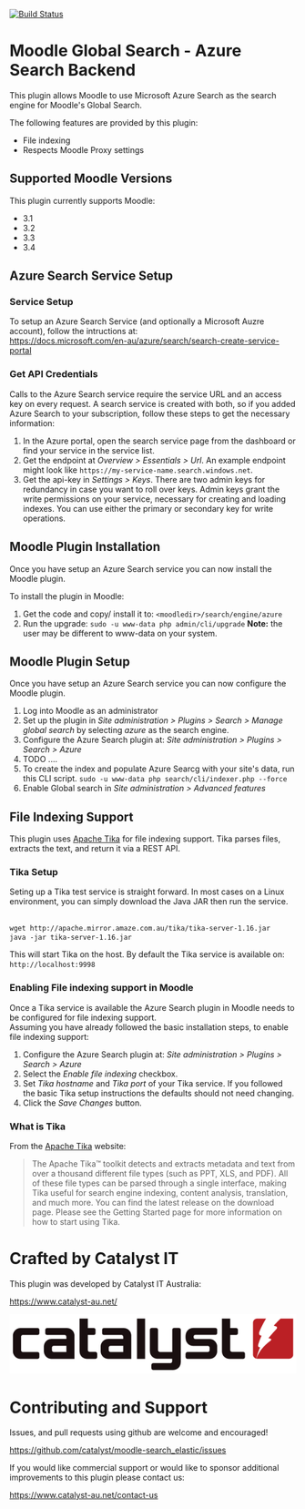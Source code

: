 [![Build Status](https://travis-ci.org/catalyst/moodle-search_azure.svg?branch=master)](https://travis-ci.org/catalyst/moodle-search_azure)

# Moodle Global Search - Azure Search Backend

This plugin allows Moodle to use Microsoft Azure Search as the search engine for Moodle's Global Search.

The following features are provided by this plugin:

* File indexing
* Respects Moodle Proxy settings

## Supported Moodle Versions
This plugin currently supports Moodle:

* 3.1
* 3.2
* 3.3
* 3.4

## Azure Search Service Setup

### Service Setup
To setup an Azure Search Service (and optionally a Microsoft Auzre account), follow the intructions at:<br/>
https://docs.microsoft.com/en-au/azure/search/search-create-service-portal

### Get API Credentials
Calls to the Azure Search service require the service URL and an access key on every request. A search service is created with both, so if you added Azure Search to your subscription, follow these steps to get the necessary information:

1. In the Azure portal, open the search service page from the dashboard or find your service in the service list.
2. Get the endpoint at *Overview > Essentials > Url*. An example endpoint might look like `https://my-service-name.search.windows.net`.
3. Get the api-key in *Settings > Keys*. There are two admin keys for redundancy in case you want to roll over keys. Admin keys grant the write permissions on your service, necessary for creating and loading indexes. You can use either the primary or secondary key for write operations.

## Moodle Plugin Installation
Once you have setup an Azure Search service you can now install the Moodle plugin.

To install the plugin in Moodle:

1. Get the code and copy/ install it to: `<moodledir>/search/engine/azure`
2. Run the upgrade: `sudo -u www-data php admin/cli/upgrade` **Note:** the user may be different to www-data on your system.

## Moodle Plugin Setup
Once you have setup an Azure Search service you can now configure the Moodle plugin.


1. Log into Moodle as an administrator
2. Set up the plugin in *Site administration > Plugins > Search > Manage global search* by selecting *azure* as the search engine.
3. Configure the Azure Search plugin at: *Site administration > Plugins > Search > Azure*
4. TODO .... 
6. To create the index and populate Azure Searcg with your site's data, run this CLI script. `sudo -u www-data php search/cli/indexer.php --force`
7. Enable Global search in *Site administration > Advanced features*

## File Indexing Support
This plugin uses [Apache Tika](https://tika.apache.org/) for file indexing support. Tika parses files, extracts the text, and return it via a REST API.

### Tika Setup
Seting up a Tika test service is straight forward. In most cases on a Linux environment, you can simply download the Java JAR then run the service.
<pre><code>
wget http://apache.mirror.amaze.com.au/tika/tika-server-1.16.jar
java -jar tika-server-1.16.jar
</code></pre>

This will start Tika on the host. By default the Tika service is available on: `http://localhost:9998`

### Enabling File indexing support in Moodle
Once a Tika service is available the Azure Search plugin in Moodle needs to be configured for file indexing support.<br/>
Assuming you have already followed the basic installation steps, to enable file indexing support:

1. Configure the Azure Search plugin at: *Site administration > Plugins > Search > Azure*
2. Select the *Enable file indexing* checkbox.
3. Set *Tika hostname* and *Tika port* of your Tika service. If you followed the basic Tika setup instructions the defaults should not need changing.
4. Click the *Save Changes* button.

### What is Tika
From the [Apache Tika](https://tika.apache.org/) website:
<blockquote>
The Apache Tika™ toolkit detects and extracts metadata and text from over a thousand different file types (such as PPT, XLS, and PDF). All of these file types can be parsed through a single interface, making Tika useful for search engine indexing, content analysis, translation, and much more. You can find the latest release on the download page. Please see the Getting Started page for more information on how to start using Tika.
</blockquote>

# Crafted by Catalyst IT

This plugin was developed by Catalyst IT Australia:

https://www.catalyst-au.net/

![Catalyst IT](/pix/catalyst-logo.png?raw=true)


# Contributing and Support

Issues, and pull requests using github are welcome and encouraged! 

https://github.com/catalyst/moodle-search_elastic/issues

If you would like commercial support or would like to sponsor additional improvements
to this plugin please contact us:

https://www.catalyst-au.net/contact-us